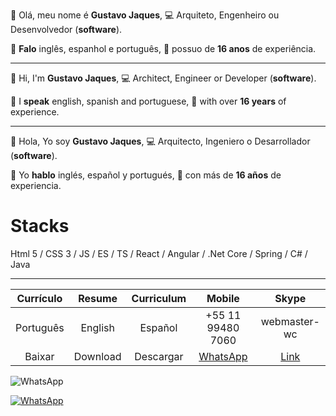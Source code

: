 
👋 Olá, meu nome é **Gustavo Jaques**,
💻 Arquiteto, Engenheiro ou Desenvolvedor (**software**).

💬 **Falo** inglês, espanhol e português,
💼 possuo de **16 anos** de experiência.

------------

👋 Hi, I'm **Gustavo Jaques**, 
💻 Architect, Engineer or Developer (**software**).

💬 I **speak** english, spanish and portuguese,
💼 with over **16 years** of experience.

------------

👋 Hola, Yo soy **Gustavo Jaques**,
💻 Arquitecto, Ingeniero o Desarrollador (**software**).

💬 Yo **hablo** inglés, español y portugués,
💼 con más de **16 años** de experiencia.

# Stacks
Html 5 / CSS 3 / JS / ES / TS / React / Angular / .Net Core / Spring / C# / Java

------------

|Currículo|Resume|Curriculum|Mobile|Skype|
|:-:|:-:|:-:|:-:|:-:| 
|Português|English|Español|+55 11 99480 7060|webmaster-wc|
|Baixar|Download|Descargar|[WhatsApp](https://web.whatsapp.com/send?phone=5511994807060)|[Link](https://join.skype.com/invite/ubuGDMyRNSXx)|


![WhatsApp](https://img.shields.io/badge/WhatsApp-25D366?style=for-the-badge&logo=whatsapp&logoColor=white)

[![WhatsApp](https://img.shields.io/badge/WhatsApp-25D366?style=for-the-badge&logo=whatsapp&logoColor=white)](https://web.whatsapp.com/send?phone=5511994807060)

